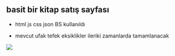 ## basit bir kitap satış sayfası 

- html js css json BS kullanıldı

- mevcut ufak tefek eksiklikler ileriki zamanlarda tamamlanacak

<img src="bookshop.gif">